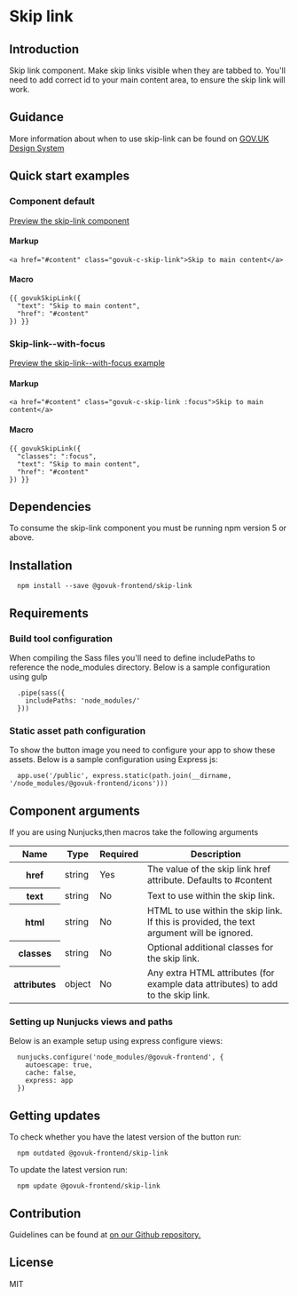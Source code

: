 # Skip link

## Introduction

Skip link component. Make skip links visible when they are tabbed to. You'll need to add correct id to your main content area, to ensure the skip link will work.

## Guidance

More information about when to use skip-link can be found on [GOV.UK Design System](http://www.linktodesignsystem.com/skip-link "Link to read guidance on the use of skip-link on Gov.uk Design system website")

## Quick start examples

### Component default

[Preview the skip-link component](http://govuk-frontend-review.herokuapp.com/components/skip-link/preview)

#### Markup

    <a href="#content" class="govuk-c-skip-link">Skip to main content</a>

#### Macro

    {{ govukSkipLink({
      "text": "Skip to main content",
      "href": "#content"
    }) }}

### Skip-link--with-focus

[Preview the skip-link--with-focus example](http://govuk-frontend-review.herokuapp.com/components/skip-link/with-focus/preview)

#### Markup

    <a href="#content" class="govuk-c-skip-link :focus">Skip to main content</a>

#### Macro

    {{ govukSkipLink({
      "classes": ":focus",
      "text": "Skip to main content",
      "href": "#content"
    }) }}

## Dependencies

To consume the skip-link component you must be running npm version 5 or above.

## Installation

      npm install --save @govuk-frontend/skip-link

## Requirements

### Build tool configuration

When compiling the Sass files you'll need to define includePaths to reference the node_modules directory. Below is a sample configuration using gulp

      .pipe(sass({
        includePaths: 'node_modules/'
      }))

### Static asset path configuration

To show the button image you need to configure your app to show these assets. Below is a sample configuration using Express js:

      app.use('/public', express.static(path.join(__dirname, '/node_modules/@govuk-frontend/icons')))

## Component arguments

If you are using Nunjucks,then macros take the following arguments

<table class="govuk-c-table">

<thead class="govuk-c-table__head">

<tr class="govuk-c-table__row">

<th class="govuk-c-table__header" scope="col">Name</th>

<th class="govuk-c-table__header" scope="col">Type</th>

<th class="govuk-c-table__header" scope="col">Required</th>

<th class="govuk-c-table__header" scope="col">Description</th>

</tr>

</thead>

<tbody class="govuk-c-table__body">

<tr class="govuk-c-table__row">

<th class="govuk-c-table__header" scope="row">href</th>

<td class="govuk-c-table__cell ">string</td>

<td class="govuk-c-table__cell ">Yes</td>

<td class="govuk-c-table__cell ">The value of the skip link href attribute. Defaults to #content</td>

</tr>

<tr class="govuk-c-table__row">

<th class="govuk-c-table__header" scope="row">text</th>

<td class="govuk-c-table__cell ">string</td>

<td class="govuk-c-table__cell ">No</td>

<td class="govuk-c-table__cell ">Text to use within the skip link.</td>

</tr>

<tr class="govuk-c-table__row">

<th class="govuk-c-table__header" scope="row">html</th>

<td class="govuk-c-table__cell ">string</td>

<td class="govuk-c-table__cell ">No</td>

<td class="govuk-c-table__cell ">HTML to use within the skip link. If this is provided, the text argument will be ignored.</td>

</tr>

<tr class="govuk-c-table__row">

<th class="govuk-c-table__header" scope="row">classes</th>

<td class="govuk-c-table__cell ">string</td>

<td class="govuk-c-table__cell ">No</td>

<td class="govuk-c-table__cell ">Optional additional classes for the skip link.</td>

</tr>

<tr class="govuk-c-table__row">

<th class="govuk-c-table__header" scope="row">attributes</th>

<td class="govuk-c-table__cell ">object</td>

<td class="govuk-c-table__cell ">No</td>

<td class="govuk-c-table__cell ">Any extra HTML attributes (for example data attributes) to add to the skip link.</td>

</tr>

</tbody>

</table>

### Setting up Nunjucks views and paths

Below is an example setup using express configure views:

      nunjucks.configure('node_modules/@govuk-frontend', {
        autoescape: true,
        cache: false,
        express: app
      })

## Getting updates

To check whether you have the latest version of the button run:

      npm outdated @govuk-frontend/skip-link

To update the latest version run:

      npm update @govuk-frontend/skip-link

## Contribution

Guidelines can be found at [on our Github repository.](https://github.com/alphagov/govuk-frontend/blob/master/CONTRIBUTING.md "link to contributing guidelines on our github repository")

## License

MIT